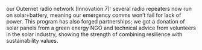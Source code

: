 our Outernet radio network (Innovation 7): several radio repeaters now run on solar+battery, meaning our emergency comms won’t fail for lack of power. This program has also forged partnerships; we got a donation of solar panels from a green energy NGO and technical advice from volunteers in the solar industry, showing the strength of combining resilience with sustainability values.